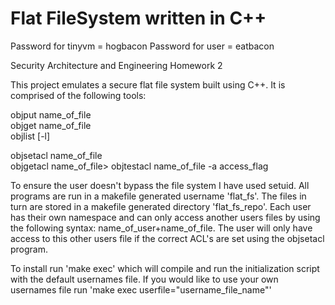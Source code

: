 Flat FileSystem written in C++
==============
Password for tinyvm = hogbacon
Password for user = eatbacon

Security Architecture and Engineering Homework 2

This project emulates a secure flat file system built using C++. It is comprised of the following tools: 

objput name_of_file  
objget name_of_file  
objlist [-l]  


objsetacl name_of_file  
objgetacl name_of_file> 
objtestacl name_of_file -a access_flag  

To ensure the user doesn't bypass the file system I have used setuid. All programs are run in a makefile generated username 'flat_fs'. The files in turn are stored in a makefile generated directory 'flat_fs_repo'. Each user has their own namespace and can only access another users files by using the following syntax: name_of_user+name_of_file. The user will only have access to this other users file if the correct ACL's are set using the objsetacl program. 

To install run 'make exec' which will compile and run the initialization script with the default usernames file. If you would like to use your own usernames file run 'make exec userfile="username_file_name"'
